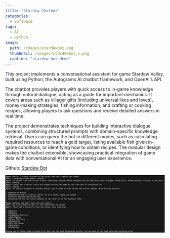 ```yaml
---
title: "Stardew Chatbot"
categories:
  - Software
tags:
  - AI
  - python
image: 
  path: /images/stardewbot.png
  thumbnail: /images/stardewbot_s.png
  caption: "stardew bot demo"
---
```


This project implements a conversational assistant for game Stardew Valley, built using Python, the Autograms AI chatbot framework, and OpenAI’s API. 

The chatbot provides players with quick access to in-game knowledge through natural dialogue, acting as a guide for important mechanics. It covers areas such as villager gifts (including universal likes and loves), money-making strategies, fishing information, and crafting or cooking recipes, allowing players to ask questions and receive detailed answers in real time.

The project demonstrates techniques for building interactive dialogue systems, combining structured prompts with domain-specific knowledge retrieval. Users can query the bot in different modes, such as calculating required resources to reach a gold target, listing available fish given in-game conditions, or identifying how to obtain recipes. The modular design makes the chatbot extensible, showcasing practical integration of game data with conversational AI for an engaging user experience.

Github: <a href="https://github.com/Rachelyan666/stardew_chatbot#">Stardew Bot</a>

![interpreter](/images/stardewbot.png)